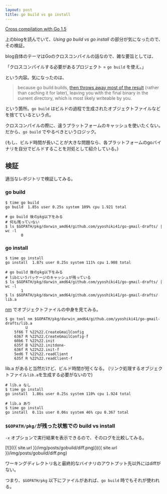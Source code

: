 ```yaml
---
layout: post
title: go build vs go install
---
```


[Cross compilation with Go 1.5](http://dave.cheney.net/2015/08/22/cross-compilation-with-go-1-5)

上のblogを読んでいて、_Using go build vs go install_ の部分が気になったので、その検証。

blog自体のテーマはGoのクロスコンパイルの話なので、雑な要旨としては、

「クロスコンパイルする必要があるプロジェクト = `go build` を使え。」

という内容。気になったのは、

> because go build builds, [then throws away most of the result](http://dave.cheney.net/2014/06/04/what-does-go-build-build) (rather than caching it for later), leaving you with the final binary in the current directory, which is most likely writeable by you.

という箇所。`go build` はビルドの過程で生成されたオブジェクトファイルなどを捨てているという点。

クロスコンパイルの際に、違うプラットフォームのキャッシュを使いたくない。だから、`go build` でやるべきというロジック。

(もし、ビルド時間が長いことが大きな問題なら、各プラットフォームのgoバイナリを自分でビルドすることを対処として紹介している。)

## 検証

適当なレポジトリで検証してみる。

### go build

```
$ time go build
go build  1.85s user 0.25s system 109% cpu 1.921 total

# go build 後のpkg以下をみる
# 何も残っていない
$ ls $GOPATH/pkg/darwin_amd64/github.com/yyoshiki41/go-gmail-drafts/ | wc -l
       0
```

### go install

```
$ time go install
go install  1.87s user 0.25s system 111% cpu 1.908 total

# go build 後のpkg以下をみる
# libというパッケージのキャッシュが残っている
$ ls $GOPATH/pkg/darwin_amd64/github.com/yyoshiki41/go-gmail-drafts/ | wc -l
       1
$ ls $GOPATH/pkg/darwin_amd64/github.com/yyoshiki41/go-gmail-drafts/
lib.a
```

[nm](https://golang.org/cmd/nm/) でオブジェクトファイルの中身を見てみる。

```
$ go tool nm $GOPATH/pkg/darwin_amd64/github.com/yyoshiki41/go-gmail-drafts/lib.a
         U
    5f66 T %22%22.CreateGmailConfig
    6367 R %22%22.CreateGmailConfig·f
    60b6 T %22%22.init
    635f B %22%22.initdone·
    636f R %22%22.init·f
    5ed6 T %22%22.readClient
    635f R %22%22.readClient·f
```

lib.a があると当然だけど、ビルド時間が短くなる。
(リンク処理するオブジェクトファイル`lib.a`を生成する必要がないので)

```
# lib.a なし
$ time go install
go install  1.86s user 0.25s system 110% cpu 1.924 total

# lib.a あり
$ time go install
go install  0.11s user 0.06s system 46% cpu 0.367 total
```

### `$GOPATH/pkg/`が残った状態での build vs install

`-x` オプションで実行結果を表示できるので、そのログを比較してみる。

[![]({{ site.url }}/img/posts/gobuild/diff.png)]({{ site.url }}/img/posts/gobuild/diff.png)

ワーキングディレクトリ名と最終的なバイナリのアウトプット先以外にはdiffがない。

つまり、`$GOPATH/pkg` 以下にファイルがあれば、`go build` 時でもそれが使われる。
